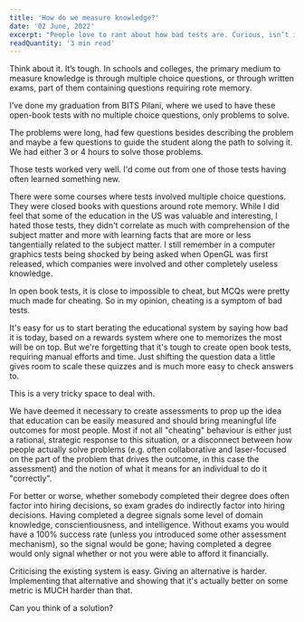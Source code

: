 ```yaml
---
title: 'How do we measure knowledge?'
date: '02 June, 2022'
excerpt: "People love to rant about how bad tests are. Curious, isn’t it, how all these systems seem to fail in the same way?"
readQuantity: '3 min read'
---
```


Think about it. It’s tough. In schools and colleges, the primary medium to measure knowledge is through multiple choice questions, or through written exams, part of them containing questions requiring rote memory.

I’ve done my graduation from BITS Pilani, where we used to have these open-book tests with no multiple choice questions, only problems to solve.

The problems were long, had few questions besides describing the problem and maybe a few questions to guide the student along the path to solving it. We had either 3 or 4 hours to solve those problems.

Those tests worked very well. I'd come out from one of those tests having often learned something new.

There were some courses where tests involved multiple choice questions. They were closed books with questions around rote memory. While I did feel that some of the education in the US was valuable and interesting, I hated those tests, they didn't correlate as much with comprehension of the subject matter and more with learning facts that are more or less tangentially related to the subject matter. I still remember in a computer graphics tests being shocked by being asked when OpenGL was first released, which companies were involved and other completely useless knowledge.

In open book tests, it is close to impossible to cheat, but MCQs were pretty much made for cheating. So in my opinion, cheating is a symptom of bad tests.

It's easy for us to start berating the educational system by saying how bad it is today, based on a rewards system where one to memorizes the most will be on top. But we're forgetting that it's tough to create open book tests, requiring manual efforts and time. Just shifting the question data a little gives room to scale these quizzes and is much more easy to check answers to.

This is a very tricky space to deal with.

We have deemed it necessary to create assessments to prop up the idea that education can be easily measured and should bring meaningful life outcomes for most people. Most if not all "cheating" behaviour is either just a rational, strategic response to this situation, or a disconnect between how people actually solve problems (e.g. often collaborative and laser-focused on the part of the problem that drives the outcome, in this case the assessment) and the notion of what it means for an individual to do it "correctly".

For better or worse, whether somebody completed their degree does often factor into hiring decisions, so exam grades do indirectly factor into hiring decisions. Having completed a degree signals some level of domain knowledge, conscientiousness, and intelligence. Without exams you would have a 100% success rate (unless you introduced some other assessment mechanism), so the signal would be gone; having completed a degree would only signal whether or not you were able to afford it financially.

Criticising the existing system is easy. Giving an alternative is harder. Implementing that alternative and showing that it's actually better on some metric is MUCH harder than that.

Can you think of a solution?